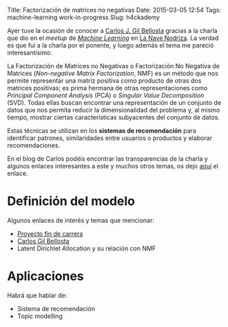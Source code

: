 Title: Factorización de matrices no negativas
Date: 2015-03-05 12:54
Tags: machine-learning work-in-progress
Slug: h4ckademy


Ayer tuve la ocasión de conocer a [Carlos J. Gil Bellosta][datanalytics] gracias a la charla que dio en el *meetup*
de [*Machine Learning*][iv-meetup-machine-learning] en [La Nave Nodriza][la-nave-nodriza].
La verdad es que fui a la charla por el ponente, y luego además el tema me pareció interesantísimo.

La Factorización de Matrices no Negativas o Factorización No Negativa de Matrices (*Non-negative Matrix Factorization*, NMF)
es un método que nos permite representar una matriz positiva como producto de otras dos matrices positivas; es prima
hermana de otras representaciones como *Principal Component Analysis* (PCA) o *Singular Value Decomposition* (SVD).
Todas ellas buscan encontrar una representación de un conjunto de datos que nos permita reducir la dimensionalidad del
problema y, al mismo tiempo, mostrar ciertas características subyacentes del conjunto de datos.

Estas técnicas se utilizan en los **sistemas de recomendación** para identificar patrones, similaridades entre usuarios
o productos y elaborar recomendaciones.

En el blog de Carlos podéis encontrar las transparencias de la charla y algunos enlaces interesantes a este y muchos
otros temas, os dejo [aquí][datanalytics-iv-meetup-machine-learning] el enlace.


Definición del modelo
=====================


Algunos enlaces de interés y temas que mencionar:

 * [Proyecto fin de carrera](http://bibing.us.es/proyectos/abreproy/11088/fichero/Proyecto+Fin+de+Carrera%252F7.pdf)
 * [Carlos Gil Bellosta](http://www.datanalytics.com/2015/03/05/iv-meetup-machine-learning-spain-diapositivas-y-enlaces/)
 * Latent Dirichlet Allocation y su relación con NMF


Aplicaciones
============

Habrá que hablar de:

 * Sistema de recomendación
 * Topic modelling


[iv-meetup-machine-learning]: http://www.meetup.com/MachineLearningSpain/events/220799458/ "IV Meetup Machine Learning Spain"
[datanalytics]: http://www.datanalytics.com/ "Datanalytics"
[la-nave-nodriza]: http://www.lanavenodriza.com/ "La Nave Nodriza"
[datanalytics-iv-meetup-machine-learning]: http://www.datanalytics.com/2015/03/05/iv-meetup-machine-learning-spain-diapositivas-y-enlaces/ "IV Meetup Machine Learning Spain: Diapositivas y Enlaces"